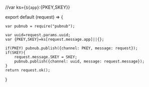 //var ks={`${app}`:{PKEY,SKEY}}

export default (request) => {

	var pubnub = require("pubnub");

	var uuid=request.params.uuid;
	var {PKEY,SKEY}=ks[request.message.app]||{};

	if(PKEY) pubnub.publish({channel: PKEY, message: request});
	if(SKEY){
		request.message.SKEY = SKEY;
		pubnub.publish({channel: uuid, message: request.message});
	}
	return request.ok();
}
